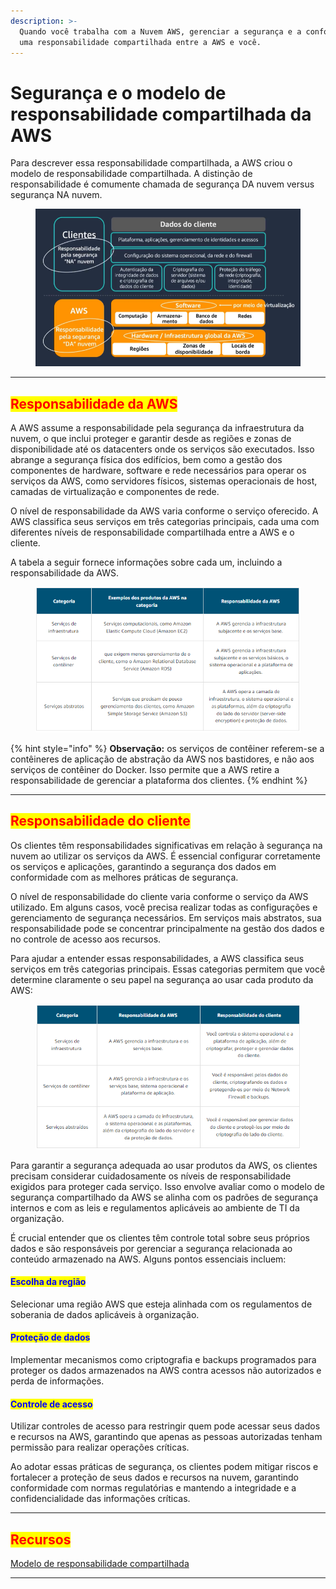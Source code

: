 ```yaml
---
description: >-
  Quando você trabalha com a Nuvem AWS, gerenciar a segurança e a conformidade é
  uma responsabilidade compartilhada entre a AWS e você.
---
```


# Segurança e o modelo de responsabilidade compartilhada da AWS

Para descrever essa responsabilidade compartilhada, a AWS criou o modelo de responsabilidade compartilhada. A distinção de responsabilidade é comumente chamada de segurança DA nuvem versus segurança NA nuvem.

<figure><img src="../../.gitbook/assets/image (2) (1) (1) (1) (1) (1).png" alt=""><figcaption></figcaption></figure>

***

## <mark style="color:red;">Responsabilidade da AWS</mark>

A AWS assume a responsabilidade pela segurança da infraestrutura da nuvem, o que inclui proteger e garantir desde as regiões e zonas de disponibilidade até os datacenters onde os serviços são executados. Isso abrange a segurança física dos edifícios, bem como a gestão dos componentes de hardware, software e rede necessários para operar os serviços da AWS, como servidores físicos, sistemas operacionais de host, camadas de virtualização e componentes de rede.

O nível de responsabilidade da AWS varia conforme o serviço oferecido. A AWS classifica seus serviços em três categorias principais, cada uma com diferentes níveis de responsabilidade compartilhada entre a AWS e o cliente.

A tabela a seguir fornece informações sobre cada um, incluindo a responsabilidade da AWS.

<figure><img src="../../.gitbook/assets/image (3) (1) (1) (1) (1).png" alt=""><figcaption></figcaption></figure>

{% hint style="info" %}
**Observação:** os serviços de contêiner referem-se a contêineres de aplicação de abstração da AWS nos bastidores, e não aos serviços de contêiner do Docker. Isso permite que a AWS retire a responsabilidade de gerenciar a plataforma dos clientes.
{% endhint %}

***

## <mark style="color:red;">Responsabilidade do cliente</mark>

Os clientes têm responsabilidades significativas em relação à segurança na nuvem ao utilizar os serviços da AWS. É essencial configurar corretamente os serviços e aplicações, garantindo a segurança dos dados em conformidade com as melhores práticas de segurança.

O nível de responsabilidade do cliente varia conforme o serviço da AWS utilizado. Em alguns casos, você precisa realizar todas as configurações e gerenciamento de segurança necessários. Em serviços mais abstratos, sua responsabilidade pode se concentrar principalmente na gestão dos dados e no controle de acesso aos recursos.

Para ajudar a entender essas responsabilidades, a AWS classifica seus serviços em três categorias principais. Essas categorias permitem que você determine claramente o seu papel na segurança ao usar cada produto da AWS:

<figure><img src="../../.gitbook/assets/image (4) (1) (1) (1) (1).png" alt=""><figcaption></figcaption></figure>

Para garantir a segurança adequada ao usar produtos da AWS, os clientes precisam considerar cuidadosamente os níveis de responsabilidade exigidos para proteger cada serviço. Isso envolve avaliar como o modelo de segurança compartilhado da AWS se alinha com os padrões de segurança internos e com as leis e regulamentos aplicáveis ao ambiente de TI da organização.

É crucial entender que os clientes têm controle total sobre seus próprios dados e são responsáveis por gerenciar a segurança relacionada ao conteúdo armazenado na AWS. Alguns pontos essenciais incluem:

#### <mark style="color:blue;">**Escolha da região**</mark>

Selecionar uma região AWS que esteja alinhada com os regulamentos de soberania de dados aplicáveis à organização.

#### <mark style="color:blue;">**Proteção de dados**</mark>

Implementar mecanismos como criptografia e backups programados para proteger os dados armazenados na AWS contra acessos não autorizados e perda de informações.

#### <mark style="color:blue;">**Controle de acesso**</mark>

Utilizar controles de acesso para restringir quem pode acessar seus dados e recursos na AWS, garantindo que apenas as pessoas autorizadas tenham permissão para realizar operações críticas.

Ao adotar essas práticas de segurança, os clientes podem mitigar riscos e fortalecer a proteção de seus dados e recursos na nuvem, garantindo conformidade com normas regulatórias e mantendo a integridade e a confidencialidade das informações críticas.

***

## <mark style="color:red;">Recursos</mark>

[Modelo de responsabilidade compartilhada](https://aws.amazon.com/compliance/shared-responsibility-model/)

***
